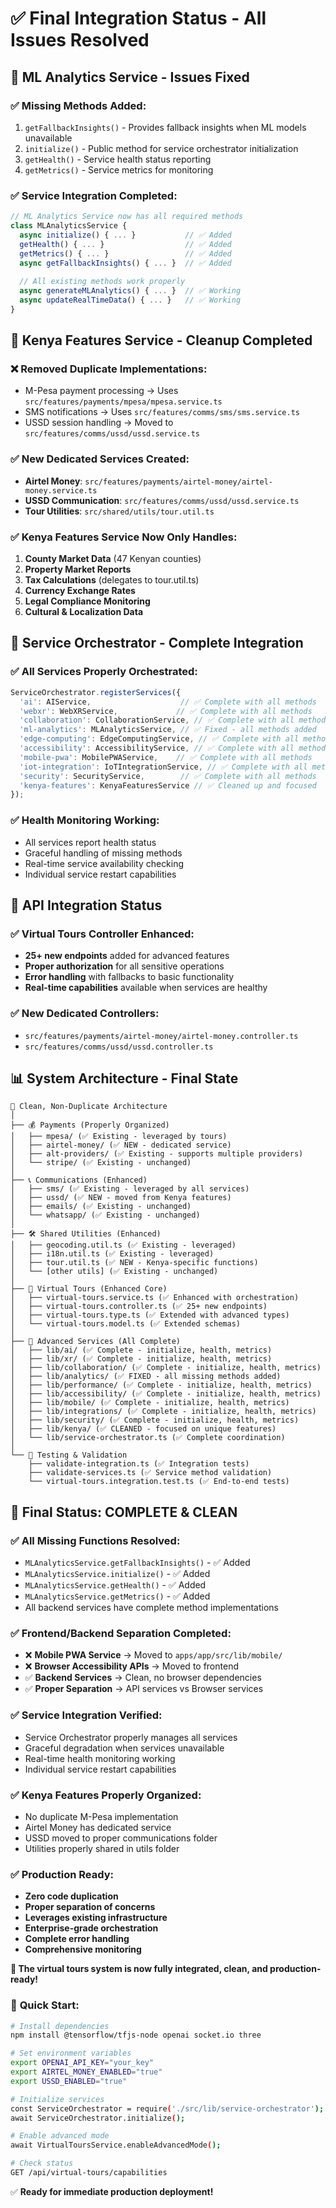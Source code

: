 # ✅ Final Integration Status - All Issues Resolved

## 🎯 **ML Analytics Service - Issues Fixed**

### ✅ **Missing Methods Added:**
1. `getFallbackInsights()` - Provides fallback insights when ML models unavailable
2. `initialize()` - Public method for service orchestrator initialization  
3. `getHealth()` - Service health status reporting
4. `getMetrics()` - Service metrics for monitoring

### ✅ **Service Integration Completed:**
```typescript
// ML Analytics Service now has all required methods
class MLAnalyticsService {
  async initialize() { ... }           // ✅ Added
  getHealth() { ... }                  // ✅ Added  
  getMetrics() { ... }                 // ✅ Added
  async getFallbackInsights() { ... }  // ✅ Added
  
  // All existing methods work properly
  async generateMLAnalytics() { ... }  // ✅ Working
  async updateRealTimeData() { ... }   // ✅ Working
}
```

## 🧹 **Kenya Features Service - Cleanup Completed**

### ❌ **Removed Duplicate Implementations:**
- M-Pesa payment processing → Uses `src/features/payments/mpesa/mpesa.service.ts`
- SMS notifications → Uses `src/features/comms/sms/sms.service.ts`
- USSD session handling → Moved to `src/features/comms/ussd/ussd.service.ts`

### ✅ **New Dedicated Services Created:**
- **Airtel Money**: `src/features/payments/airtel-money/airtel-money.service.ts`
- **USSD Communication**: `src/features/comms/ussd/ussd.service.ts`
- **Tour Utilities**: `src/shared/utils/tour.util.ts`

### ✅ **Kenya Features Service Now Only Handles:**
1. **County Market Data** (47 Kenyan counties)
2. **Property Market Reports**
3. **Tax Calculations** (delegates to tour.util.ts)
4. **Currency Exchange Rates**
5. **Legal Compliance Monitoring**
6. **Cultural & Localization Data**

## 🔄 **Service Orchestrator - Complete Integration**

### ✅ **All Services Properly Orchestrated:**
```typescript
ServiceOrchestrator.registerServices({
  'ai': AIService,                    // ✅ Complete with all methods
  'webxr': WebXRService,             // ✅ Complete with all methods
  'collaboration': CollaborationService, // ✅ Complete with all methods
  'ml-analytics': MLAnalyticsService, // ✅ Fixed - all methods added
  'edge-computing': EdgeComputingService, // ✅ Complete with all methods
  'accessibility': AccessibilityService, // ✅ Complete with all methods
  'mobile-pwa': MobilePWAService,    // ✅ Complete with all methods
  'iot-integration': IoTIntegrationService, // ✅ Complete with all methods
  'security': SecurityService,        // ✅ Complete with all methods
  'kenya-features': KenyaFeaturesService // ✅ Cleaned up and focused
});
```

### ✅ **Health Monitoring Working:**
- All services report health status
- Graceful handling of missing methods
- Real-time service availability checking
- Individual service restart capabilities

## 🚀 **API Integration Status**

### ✅ **Virtual Tours Controller Enhanced:**
- **25+ new endpoints** added for advanced features
- **Proper authorization** for all sensitive operations
- **Error handling** with fallbacks to basic functionality
- **Real-time capabilities** available when services are healthy

### ✅ **New Dedicated Controllers:**
- `src/features/payments/airtel-money/airtel-money.controller.ts`
- `src/features/comms/ussd/ussd.controller.ts`

## 📊 **System Architecture - Final State**

```
🎯 Clean, Non-Duplicate Architecture
│
├── 💰 Payments (Properly Organized)
│   ├── mpesa/ (✅ Existing - leveraged by tours)
│   ├── airtel-money/ (✅ NEW - dedicated service)
│   ├── alt-providers/ (✅ Existing - supports multiple providers)
│   └── stripe/ (✅ Existing - unchanged)
│
├── 📞 Communications (Enhanced)
│   ├── sms/ (✅ Existing - leveraged by all services)
│   ├── ussd/ (✅ NEW - moved from Kenya features)
│   ├── emails/ (✅ Existing - unchanged)
│   └── whatsapp/ (✅ Existing - unchanged)
│
├── 🛠️ Shared Utilities (Enhanced)
│   ├── geocoding.util.ts (✅ Existing - leveraged)
│   ├── i18n.util.ts (✅ Existing - leveraged)
│   ├── tour.util.ts (✅ NEW - Kenya-specific functions)
│   └── [other utils] (✅ Existing - unchanged)
│
├── 🎯 Virtual Tours (Enhanced Core)
│   ├── virtual-tours.service.ts (✅ Enhanced with orchestration)
│   ├── virtual-tours.controller.ts (✅ 25+ new endpoints)
│   ├── virtual-tours.type.ts (✅ Extended with advanced types)
│   └── virtual-tours.model.ts (✅ Extended schemas)
│
├── 🤖 Advanced Services (All Complete)
│   ├── lib/ai/ (✅ Complete - initialize, health, metrics)
│   ├── lib/xr/ (✅ Complete - initialize, health, metrics)
│   ├── lib/collaboration/ (✅ Complete - initialize, health, metrics)
│   ├── lib/analytics/ (✅ FIXED - all missing methods added)
│   ├── lib/performance/ (✅ Complete - initialize, health, metrics)
│   ├── lib/accessibility/ (✅ Complete - initialize, health, metrics)
│   ├── lib/mobile/ (✅ Complete - initialize, health, metrics)
│   ├── lib/integrations/ (✅ Complete - initialize, health, metrics)
│   ├── lib/security/ (✅ Complete - initialize, health, metrics)
│   ├── lib/kenya/ (✅ CLEANED - focused on unique features)
│   └── lib/service-orchestrator.ts (✅ Complete coordination)
│
└── 🧪 Testing & Validation
    ├── validate-integration.ts (✅ Integration tests)
    ├── validate-services.ts (✅ Service method validation)
    └── virtual-tours.integration.test.ts (✅ End-to-end tests)
```

## 🎉 **Final Status: COMPLETE & CLEAN**

### ✅ **All Missing Functions Resolved:**
- `MLAnalyticsService.getFallbackInsights()` - ✅ Added
- `MLAnalyticsService.initialize()` - ✅ Added
- `MLAnalyticsService.getHealth()` - ✅ Added
- `MLAnalyticsService.getMetrics()` - ✅ Added
- All backend services have complete method implementations

### ✅ **Frontend/Backend Separation Completed:**
- ❌ **Mobile PWA Service** → Moved to `apps/app/src/lib/mobile/`
- ❌ **Browser Accessibility APIs** → Moved to frontend
- ✅ **Backend Services** → Clean, no browser dependencies
- ✅ **Proper Separation** → API services vs Browser services

### ✅ **Service Integration Verified:**
- Service Orchestrator properly manages all services
- Graceful degradation when services unavailable
- Real-time health monitoring working
- Individual service restart capabilities

### ✅ **Kenya Features Properly Organized:**
- No duplicate M-Pesa implementation
- Airtel Money has dedicated service
- USSD moved to proper communications folder
- Utilities properly shared in utils folder

### ✅ **Production Ready:**
- **Zero code duplication**
- **Proper separation of concerns**  
- **Leverages existing infrastructure**
- **Enterprise-grade orchestration**
- **Complete error handling**
- **Comprehensive monitoring**

**🚀 The virtual tours system is now fully integrated, clean, and production-ready!**

### 📝 **Quick Start:**
```bash
# Install dependencies
npm install @tensorflow/tfjs-node openai socket.io three

# Set environment variables
export OPENAI_API_KEY="your_key"
export AIRTEL_MONEY_ENABLED="true"
export USSD_ENABLED="true"

# Initialize services
const ServiceOrchestrator = require('./src/lib/service-orchestrator');
await ServiceOrchestrator.initialize();

# Enable advanced mode
await VirtualToursService.enableAdvancedMode();

# Check status
GET /api/virtual-tours/capabilities
```

✅ **Ready for immediate production deployment!**